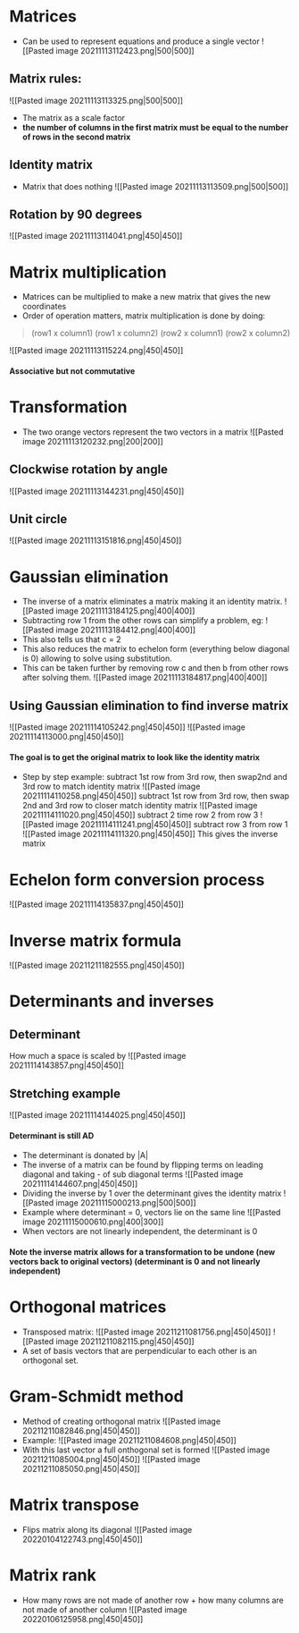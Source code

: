 # Matrices
- Can be used to represent equations and produce a single vector
![[Pasted image 20211113112423.png|500|500]]
## Matrix rules:
![[Pasted image 20211113113325.png|500|500]]
- The matrix as a scale factor
- **the number of columns in the first matrix must be equal to the number of rows in the second matrix**
## Identity matrix
- Matrix that does nothing
![[Pasted image 20211113113509.png|500|500]]
## Rotation by 90 degrees
![[Pasted image 20211113114041.png|450|450]]
# Matrix multiplication 
- Matrices can be multiplied to make a new matrix that gives the new coordinates 
- Order of operation matters, matrix multiplication is done by doing:
> (row1 x column1) (row1 x column2)
> (row2 x column1) (row2 x column2)

![[Pasted image 20211113115224.png|450|450]]
#### Associative but not commutative
# Transformation
- The two orange vectors represent the two vectors in a matrix
![[Pasted image 20211113120232.png|200|200]]
## Clockwise rotation by angle
![[Pasted image 20211113144231.png|450|450]]
## Unit circle 
![[Pasted image 20211113151816.png|450|450]]
# Gaussian elimination 
- The inverse of a matrix eliminates a matrix making it an identity matrix.
![[Pasted image 20211113184125.png|400|400]]
- Subtracting row 1 from the other rows can simplify a problem, eg:
![[Pasted image 20211113184412.png|400|400]]
- This also tells us that c = 2	
- This also reduces the matrix to echelon form (everything below diagonal is 0) allowing to solve using substitution.
- This can be taken further by removing row c and then b from other rows after solving them.
![[Pasted image 20211113184817.png|400|400]]
## Using Gaussian elimination to find inverse matrix
![[Pasted image 20211114105242.png|450|450]]
![[Pasted image 20211114113000.png|450|450]]
#### The goal is to get the original matrix to look like the identity matrix
- Step by step example: subtract 1st row from 3rd row, then swap2nd and 3rd row to match identity matrix
![[Pasted image 20211114110258.png|450|450]]
 subtract 1st row from 3rd row, then swap 2nd and 3rd row to closer match identity matrix
 ![[Pasted image 20211114111020.png|450|450]]
 subtract 2 time row 2 from row 3
 ![[Pasted image 20211114111241.png|450|450]]
 subtract row 3 from row 1
 ![[Pasted image 20211114111320.png|450|450]]
 This gives the inverse matrix
 
 # Echelon form conversion process
 ![[Pasted image 20211114135837.png|450|450]]
 
 # Inverse matrix formula
 ![[Pasted image 20211211182555.png|450|450]]
 # Determinants and inverses
 ## Determinant
 How much a space is scaled by
 ![[Pasted image 20211114143857.png|450|450]]

## Stretching example
![[Pasted image 20211114144025.png|450|450]]
#### Determinant is still AD
- The determinant is donated by |A|
- The inverse of a matrix can be found by flipping terms on leading diagonal and taking - of sub diagonal terms
![[Pasted image 20211114144607.png|450|450]]
- Dividing the inverse by 1 over the determinant gives the identity matrix 
![[Pasted image 20211115000213.png|500|500]]
- Example where determinant = 0, vectors lie on the same line
![[Pasted image 20211115000610.png|400|300]] 
- When vectors are not linearly independent, the determinant is 0
#### Note the inverse matrix allows for a transformation to be undone (new vectors back to original vectors) (determinant is 0 and not linearly independent)
# Orthogonal matrices
- Transposed matrix:
![[Pasted image 20211211081756.png|450|450]]
![[Pasted image 20211211082115.png|450|450]]
- A set of basis vectors that are perpendicular to each other is an orthogonal set.

# Gram-Schmidt method
- Method of creating orthogonal matrix
![[Pasted image 20211211082846.png|450|450]]
- Example:
![[Pasted image 20211211084608.png|450|450]]
- With this last vector a full onthogonal set is formed
![[Pasted image 20211211085004.png|450|450]]
![[Pasted image 20211211085050.png|450|450]]

# Matrix transpose
- Flips matrix along its diagonal
![[Pasted image 20220104122743.png|450|450]]

# Matrix rank
- How many rows are not made of another row + how many columns are not made of another column
![[Pasted image 20220106125958.png|450|450]]
